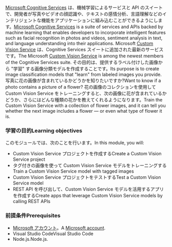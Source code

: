 <span data-ttu-id="41674-101">[Microsoft Cognitive Services](https://azure.microsoft.com/services/cognitive-services/ "Microsoft Cognitive Services") は、機械学習によるサービスと API のスイートで、開発者が写真やビデオの顔認識や、テキストの感情分析、言語理解などのインテリジェントな機能をアプリケーションに組み込むことができるようにします。</span><span class="sxs-lookup"><span data-stu-id="41674-101">[Microsoft Cognitive Services](https://azure.microsoft.com/services/cognitive-services/ "Microsoft Cognitive Services") is a suite of services and APIs backed by machine learning that enables developers to incorporate intelligent features such as facial recognition in photos and videos, sentiment analysis in text, and language understanding into their applications.</span></span> <span data-ttu-id="41674-102">Microsoft [Custom Vision Service](https://azure.microsoft.com/services/cognitive-services/custom-vision-service/) は、Cognitive Services スイートに追加された最新のサービスです。</span><span class="sxs-lookup"><span data-stu-id="41674-102">The Microsoft [Custom Vision Service](https://azure.microsoft.com/services/cognitive-services/custom-vision-service/) is among the newest members of the Cognitive Services suite.</span></span> <span data-ttu-id="41674-103">その目的は、提供するラベル付けした画像から "学習" する画像分類モデルを作成することです。</span><span class="sxs-lookup"><span data-stu-id="41674-103">Its purpose is to create image classification models that "learn" from labeled images you provide.</span></span> <span data-ttu-id="41674-104">写真に花の画像が含まれているかどうかを知りたいですか?</span><span class="sxs-lookup"><span data-stu-id="41674-104">Want to know if a photo contains a picture of a flower?</span></span> <span data-ttu-id="41674-105">花の画像のコレクションを使用して Custom Vision Service をトレーニングすると、次の画像に花が含まれているかどうか、さらにはどんな種類の花かを教えてくれるようになります。</span><span class="sxs-lookup"><span data-stu-id="41674-105">Train the Custom Vision Service with a collection of flower images, and it can tell you whether the next image includes a flower — or even what type of flower it is.</span></span>

### <a name="learning-objectives"></a><span data-ttu-id="41674-106">学習の目的</span><span class="sxs-lookup"><span data-stu-id="41674-106">Learning objectives</span></span>

<span data-ttu-id="41674-107">このモジュールでは、次のことを行います。</span><span class="sxs-lookup"><span data-stu-id="41674-107">In this module, you will:</span></span>

- <span data-ttu-id="41674-108">Custom Vision Service プロジェクトを作成する</span><span class="sxs-lookup"><span data-stu-id="41674-108">Create a Custom Vision Service project</span></span>
- <span data-ttu-id="41674-109">タグ付きの画像を使って Custom Vision Service モデルをトレーニングする</span><span class="sxs-lookup"><span data-stu-id="41674-109">Train a Custom Vision Service model with tagged images</span></span>
- <span data-ttu-id="41674-110">Custom Vision Service プロジェクトをテストする</span><span class="sxs-lookup"><span data-stu-id="41674-110">Test a Custom Vision Service model</span></span>
- <span data-ttu-id="41674-111">REST API を呼び出して、Custom Vision Service モデルを活用するアプリを作成する</span><span class="sxs-lookup"><span data-stu-id="41674-111">Create apps that leverage Custom Vision Service models by calling REST APIs</span></span>

### <a name="prerequisites"></a><span data-ttu-id="41674-112">前提条件</span><span class="sxs-lookup"><span data-stu-id="41674-112">Prerequisites</span></span>  

<!---TODO: Need links here and better verbiage; is Microsoft account needed?--->

- <span data-ttu-id="41674-113">[Microsoft アカウント](https://account.microsoft.com/account)。</span><span class="sxs-lookup"><span data-stu-id="41674-113">A [Microsoft account](https://account.microsoft.com/account).</span></span>
- <span data-ttu-id="41674-114">Visual Studio Code</span><span class="sxs-lookup"><span data-stu-id="41674-114">Visual Studio Code</span></span>
- <span data-ttu-id="41674-115">Node.js.</span><span class="sxs-lookup"><span data-stu-id="41674-115">Node.js.</span></span>